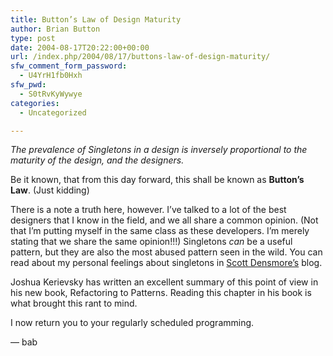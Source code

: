 ```yaml
---
title: Button’s Law of Design Maturity
author: Brian Button
type: post
date: 2004-08-17T20:22:00+00:00
url: /index.php/2004/08/17/buttons-law-of-design-maturity/
sfw_comment_form_password:
  - U4YrH1fb0Hxh
sfw_pwd:
  - S0tRvKyWywye
categories:
  - Uncategorized

---
```

_The prevalence of Singletons in a design is inversely proportional to the maturity of the design, and the designers._

Be it known, that from this day forward, this shall be known as **Button&#8217;s Law**. (Just kidding)

There is a note a truth here, however. I&#8217;ve talked to a lot of the best designers that I know in the field, and we all share a common opinion. (Not that I&#8217;m putting myself in the same class as these developers. I&#8217;m merely stating that we share the same opinion!!!) Singletons _can_ be a useful pattern, but they are also the most abused pattern seen in the wild. You can read about my personal feelings about singletons in [Scott Densmore&#8217;s][1] blog.

Joshua Kerievsky has written an excellent summary of this point of view in his new book, Refactoring to Patterns. Reading this chapter in his book is what brought this rant to mind.

I now return you to your regularly scheduled programming.

&#8212; bab

 [1]: http://weblogs.asp.net/scottdensmore/archive/2004/05/25/140827.aspx